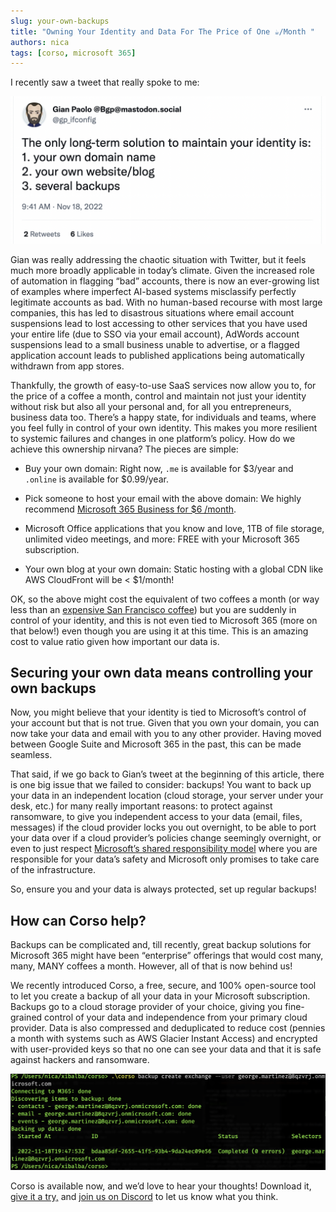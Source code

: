 ```yaml
---
slug: your-own-backups
title: "Owning Your Identity and Data For The Price of One ☕️/Month "
authors: nica
tags: [corso, microsoft 365]
---
```



I recently saw a tweet that really spoke to me:

![Gian Paolo tweet stating The only long-term solution to maintain your identity is: 1. your own domain name 2. your own website/blog 3. several backups](../static/img/blog/gian_tweet_backups.png)

Gian was really addressing the chaotic situation with Twitter, but it feels much more broadly applicable in today’s climate.
Given the increased role of automation in flagging “bad” accounts,
 there is now an ever-growing list of examples where imperfect AI-based systems misclassify perfectly legitimate accounts
 as bad. With no human-based recourse with most large companies, this has led to disastrous situations where
 email account suspensions lead to lost accessing to other services that you have used your entire life
 (due to SSO via your email account), AdWords account suspensions lead to a small business unable to advertise, or a
 flagged application account leads to published applications being automatically withdrawn from app stores.
 <!-- truncate -->

Thankfully, the growth of easy-to-use SaaS services now allow you to, for the price of a coffee a month,
control and maintain not just your identity without risk but also all your personal and,
for all you entrepreneurs, business data too. There’s a happy state, for individuals and teams, where you feel fully in
control of your own identity. This makes you more resilient to systemic failures and changes in one platform’s policy.
How do we achieve this ownership nirvana? The pieces are simple:

* Buy your own domain: Right now, `.me` is available for $3/year and `.online` is available for $0.99/year.

* Pick someone to host your email with the above domain: We highly recommend [Microsoft 365 Business for $6 /month](https://www.microsoft.com/en-us/microsoft-365/business).

* Microsoft Office applications that you know and love, 1TB of file storage, unlimited video meetings,
and more: FREE with your Microsoft 365 subscription.

* Your own blog at your own domain: Static hosting with a global CDN like AWS CloudFront will be < $1/month!

OK, so the above might cost the equivalent of two coffees a month (or way less than an
[expensive San Francisco coffee](https://www.nbcbayarea.com/news/local/world-most-expensive-coffee-elida-geisha-natural-klatch-san-francisco/190823/))
but you are suddenly in control of your identity, and this is not even tied to Microsoft 365 (more on that below!) even
though you are using it at this time. This is an amazing cost to value ratio given how important our data is.

## Securing your own data means controlling your own backups

Now, you might believe that your identity is tied to Microsoft’s control of your account but that is not true.
Given that you own your domain, you can now take your data and email with you to any other provider.
Having moved between Google Suite and Microsoft 365 in the past, this can be made seamless.

That said, if we go back to Gian’s tweet at the beginning of this article,
there is one big issue that we failed to consider: backups! You want to back up your data in an independent location
(cloud storage, your server under your desk, etc.) for many really important reasons: to protect against ransomware,
to give you independent access to your data (email, files, messages) if the cloud provider locks you out overnight,
to be able to port your data over if a cloud provider’s
policies change seemingly overnight, or even to just respect
[Microsoft’s shared responsibility model](https://learn.microsoft.com/en-us/azure/security/fundamentals/shared-responsibility)
where you are responsible for your data’s safety and Microsoft only promises to take care of the infrastructure.

So, ensure you and your data is always protected, set up regular backups!

## How can Corso help?

Backups can be complicated and, till recently, great backup solutions for Microsoft 365 might have been “enterprise”
offerings that would cost many, many, MANY coffees a month. However, all of that is now behind us!

We recently introduced Corso, a free, secure, and 100% open-source tool to let you create a backup of all your data in
your Microsoft subscription. Backups go to a cloud storage provider of your choice, giving you fine-grained control of
your data and independence from your primary cloud provider. Data is also compressed and deduplicated to reduce cost
(pennies a month with systems such as AWS Glacier Instant Access) and encrypted with user-provided keys so that no one
can see your data and that it is safe against hackers and ransomware.

![corso Screenshot](../static/img/blog/corso_backup.png)

Corso is available now, and we’d love to hear your thoughts!
Download it, [give it a try,](https://corsobackup.io/docs/intro/) and
[join us on Discord](https://discord.gg/63DTTSnuhT) to let
us know what you think.
